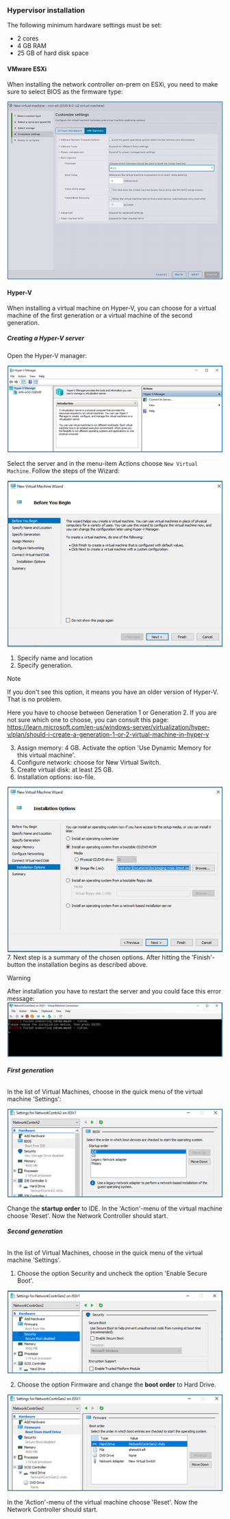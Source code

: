 ### Hypervisor installation

The following minimum hardware settings must be set:    
  - 2 cores
  - 4 GB RAM
  - 25 GB of hard disk space
   

#### VMware ESXi

When installing the network controller on-prem on ESXi, you need to make sure to select BIOS as the firmware type:


![esxi_specs.png](esxi_specs.png ':size=700')


#### Hyper-V

When installing a virtual machine on Hyper-V, you can choose for a virtual machine of the first generation or a virtual machine of the second generation.

##### Creating a Hyper-V server

Open the Hyper-V manager:

![hyperv_manager.png](hyperv_manager.png ':size=500')


Select the server and in the menu-item Actions choose `New Virtual Machine`. Follow the steps of the Wizard:

![start_wizard.png](start_wizard.png ':size=500')


1. Specify name and location
2. Specify generation. 
> [!Note]
> If you don't see this option, it means you have an older version of Hyper-V. That is no problem.

Here you have to choose between Generation 1 or Generation 2. If you are not sure which one to choose, you can consult this page: https://learn.microsoft.com/en-us/windows-server/virtualization/hyper-v/plan/should-i-create-a-generation-1-or-2-virtual-machine-in-hyper-v 

3. Assign memory: 4 GB. Activate the option 'Use Dynamic Memory for this virtual machine'.
4. Configure network: choose for New Virtual Switch.
5. Create virtual disk: at least 25 GB.
6. Installation options: iso-file.

![installation_options.png](installation_options.png ':size=500')
7. Next step is a summary of the chosen options. After hitting the 'Finish'-button the installation begins as described above.

> [!Warning]
> After installation you have to restart the server and you could face this error message:
>![cdrom_mount_failed.png](cdrom_mount_failed.png ':size=500')



<!-- tabs:start -->



###### **First generation**

In the list of Virtual Machines, choose in the quick menu of the virtual machine 'Settings':

![boot_order_gen1.PNG](boot_order_gen1.PNG ':size=500')

Change the **startup order** to IDE. In the 'Action'-menu of the virtual machine choose 'Reset'. 
Now the Network Controller should start.  

 
###### **Second generation**

In the list of Virtual Machines, choose in the quick menu of the virtual machine 'Settings'.

1. Choose the option Security and  uncheck the option 'Enable Secure Boot'.

![secure_boot.png](secure_boot.png ':size=500')


2. Choose the option Firmware and change the **boot order** to Hard Drive. 

![boot_order_gen2.PNG](boot_order_gen2.PNG ':size=500')

In the 'Action'-menu of the virtual machine choose 'Reset'. 
Now the Network Controller should start.  

<!-- tabs:end -->